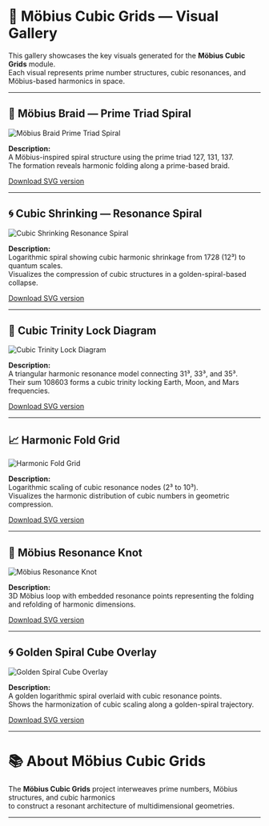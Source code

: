 # 📸 Möbius Cubic Grids — Visual Gallery

This gallery showcases the key visuals generated for the **Möbius Cubic Grids** module.  
Each visual represents prime number structures, cubic resonances, and Möbius-based harmonics in space.

---

## 🧿 Möbius Braid — Prime Triad Spiral

![Möbius Braid Prime Triad Spiral](visuals/mobius_braid_prime_triad_spiral.png)

**Description:**  
A Möbius-inspired spiral structure using the prime triad 127, 131, 137.  
The formation reveals harmonic folding along a prime-based braid.

[Download SVG version](visuals/mobius_braid_prime_triad_spiral.svg)

---

## 🌀 Cubic Shrinking — Resonance Spiral

![Cubic Shrinking Resonance Spiral](visuals/cubic_shrinking_resonance_spiral.png)

**Description:**  
Logarithmic spiral showing cubic harmonic shrinkage from 1728 (12³) to quantum scales.  
Visualizes the compression of cubic structures in a golden-spiral-based collapse.

[Download SVG version](visuals/cubic_shrinking_resonance_spiral.svg)

---

## 🔺 Cubic Trinity Lock Diagram

![Cubic Trinity Lock Diagram](visuals/cubic_trinity_lock_diagram.png)

**Description:**  
A triangular harmonic resonance model connecting 31³, 33³, and 35³.  
Their sum 108603 forms a cubic trinity locking Earth, Moon, and Mars frequencies.

[Download SVG version](visuals/cubic_trinity_lock_diagram.svg)

---

## 📈 Harmonic Fold Grid

![Harmonic Fold Grid](visuals/harmonic_fold_grid.png)

**Description:**  
Logarithmic scaling of cubic resonance nodes (2³ to 10³).  
Visualizes the harmonic distribution of cubic numbers in geometric compression.

[Download SVG version](visuals/harmonic_fold_grid.svg)

---

## 🧩 Möbius Resonance Knot

![Möbius Resonance Knot](visuals/mobius_resonance_knot.png)

**Description:**  
3D Möbius loop with embedded resonance points representing the folding and refolding of harmonic dimensions.

[Download SVG version](visuals/mobius_resonance_knot.svg)

---

## 🌀 Golden Spiral Cube Overlay

![Golden Spiral Cube Overlay](visuals/golden_spiral_cube_overlay.png)

**Description:**  
A golden logarithmic spiral overlaid with cubic resonance points.  
Shows the harmonization of cubic scaling along a golden-spiral trajectory.

[Download SVG version](visuals/golden_spiral_cube_overlay.svg)

---

# 📚 About Möbius Cubic Grids

The **Möbius Cubic Grids** project interweaves prime numbers, Möbius structures, and cubic harmonics  
to construct a resonant architecture of multidimensional geometries.

---
